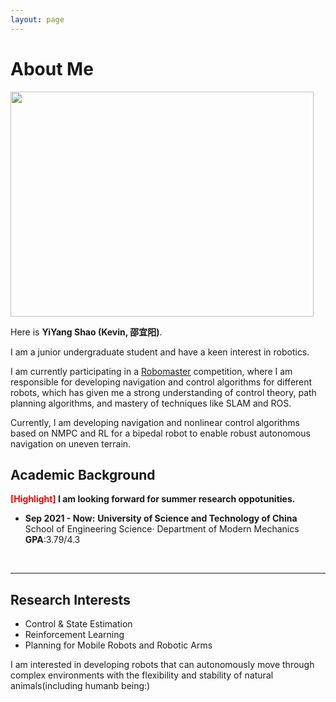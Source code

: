 ```yaml
---
layout: page
---
```


# About Me

<img src="https://kevin-shao-ustc.github.io/syy.jpg" class="floatpic" width="485" height="360">

Here is **YiYang Shao (Kevin, 邵宜阳)**.

I am a junior undergraduate student and have a keen interest in robotics.

I am currently participating in a [Robomaster](https://www.robomaster.com/en-US) competition, where I am responsible for developing navigation and control algorithms for different robots, which has given me a strong understanding of control theory, path planning algorithms, and mastery of techniques like SLAM and ROS.

Currently, I am developing navigation and nonlinear control algorithms based on NMPC and RL for a bipedal robot to enable robust autonomous navigation on uneven terrain.

## Academic Background

**<font color='red'>[Highlight]</font> I am looking forward for summer research oppotunities.**

- **Sep 2021 - Now:** **University of Science and Technology of China**
    School of Engineering Science· Department of Modern Mechanics
    **GPA**:3.79/4.3
<br>

---

## Research Interests

- Control & State Estimation
- Reinforcement Learning
- Planning for Mobile Robots and Robotic Arms

I am interested in developing robots that can autonomously move through complex environments with the flexibility and stability of natural animals(including humanb being:)
<br>


